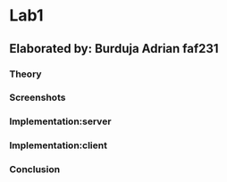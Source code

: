 # Lab1

## Elaborated by: Burduja Adrian faf231

### Theory
### Screenshots

### Implementation:server


### Implementation:client

### Conclusion



